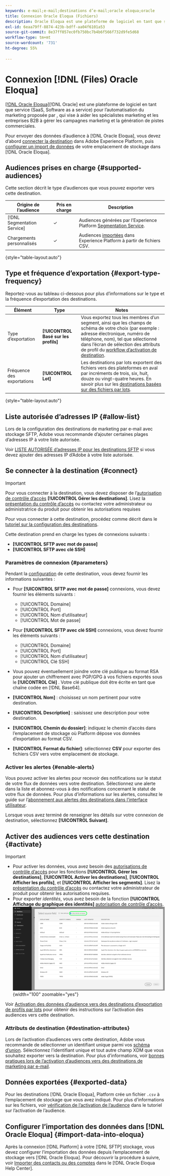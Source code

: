 ```yaml
---
keywords: e-mail;e-mail;destinations d’e-mail;oracle eloqua;oracle
title: Connexion Oracle Eloqua (Fichiers)
description: Oracle Eloqua est une plateforme de logiciel en tant que service (SaaS, Software as a service) pour l’automatisation du marketing proposée par Oracle, qui vise à aider les spécialistes marketing et les entreprises B2B à gérer les campagnes marketing et la génération de pistes commerciales.
exl-id: 6eaa79ff-8874-423b-bdff-aa04f6101a53
source-git-commit: 8e37ff057ec0fb750bc7b4b6f566f732d9fe5d68
workflow-type: tm+mt
source-wordcount: '731'
ht-degree: 55%

---
```


# Connexion [!DNL (Files) Oracle Eloqua]

[[!DNL Oracle Eloqua]](https://www.oracle.com/cx/marketing/automation/)[!DNL Oracle] est une plateforme de logiciel en tant que service (SaaS, Software as a service) pour l’automatisation du marketing proposée par , qui vise à aider les spécialistes marketing et les entreprises B2B à gérer les campagnes marketing et la génération de pistes commerciales.

Pour envoyer des données d’audience à [!DNL Oracle Eloqua], vous devez d’abord [connecter la destination](#connect-destination) dans Adobe Experience Platform, puis [configurer un import de données](#import-data-into-eloqua) de votre emplacement de stockage dans [!DNL Oracle Eloqua].

## Audiences prises en charge {#supported-audiences}

Cette section décrit le type d’audiences que vous pouvez exporter vers cette destination.

| Origine de l’audience | Pris en charge | Description |
---------|----------|----------|
| [!DNL Segmentation Service] | ✓ | Audiences générées par l’Experience Platform [Segmentation Service](../../../segmentation/home.md). |
| Chargements personnalisés | ✓ | Audiences [importées](../../../segmentation/ui/overview.md#import-audience) dans Experience Platform à partir de fichiers CSV. |

{style="table-layout:auto"}

## Type et fréquence d’exportation {#export-type-frequency}

Reportez-vous au tableau ci-dessous pour plus d’informations sur le type et la fréquence d’exportation des destinations.

| Élément | Type | Notes |
---------|----------|---------|
| Type d’exportation | **[!UICONTROL Basé sur les profils]** | Vous exportez tous les membres d’un segment, ainsi que les champs de schéma de votre choix (par exemple : adresse électronique, numéro de téléphone, nom), tel que sélectionné dans l’écran de sélection des attributs de profil du [workflow d’activation de destination](../../ui/activate-batch-profile-destinations.md#select-attributes). |
| Fréquence des exportations | **[!UICONTROL Lot]** | Les destinations par lots exportent des fichiers vers des plateformes en aval par incréments de trois, six, huit, douze ou vingt-quatre heures. En savoir plus sur les [destinations basées sur des fichiers par lots](/help/destinations/destination-types.md#file-based). |

{style="table-layout:auto"}

## Liste autorisée d’adresses IP {#allow-list}

Lors de la configuration des destinations de marketing par e-mail avec stockage SFTP, Adobe vous recommande d’ajouter certaines plages d’adresses IP à votre liste autorisée.

Voir [LISTE AUTORISÉE d’adresses IP pour les destinations SFTP](../cloud-storage/ip-address-allow-list.md) si vous devez ajouter des adresses IP d’Adobe à votre liste autorisée.

## Se connecter à la destination {#connect}

>[!IMPORTANT]
> 
>Pour vous connecter à la destination, vous devez disposer de l’[autorisation de contrôle d’accès](/help/access-control/home.md#permissions) **[!UICONTROL Gérer les destinations]**. Lisez la [présentation du contrôle d’accès](/help/access-control/ui/overview.md) ou contactez votre administrateur ou administratrice du produit pour obtenir les autorisations requises

Pour vous connecter à cette destination, procédez comme décrit dans le [tutoriel sur la configuration des destinations](../../ui/connect-destination.md).

Cette destination prend en charge les types de connexions suivants :

* **[!UICONTROL SFTP avec mot de passe]**
* **[!UICONTROL SFTP avec clé SSH]**

### Paramètres de connexion {#parameters}

Pendant la [configuration](../../ui/connect-destination.md) de cette destination, vous devez fournir les informations suivantes :

* Pour **[!UICONTROL SFTP avec mot de passe]** connexions, vous devez fournir les éléments suivants :
   * [!UICONTROL Domaine]
   * [!UICONTROL Port]
   * [!UICONTROL Nom d’utilisateur]
   * [!UICONTROL Mot de passe]
* Pour **[!UICONTROL SFTP avec clé SSH]** connexions, vous devez fournir les éléments suivants :
   * [!UICONTROL Domaine]
   * [!UICONTROL Port]
   * [!UICONTROL Nom d’utilisateur]
   * [!UICONTROL Clé SSH]

* Vous pouvez éventuellement joindre votre clé publique au format RSA pour ajouter un chiffrement avec PGP/GPG à vos fichiers exportés sous le **[!UICONTROL Clé]** . Votre clé publique doit être écrite en tant que chaîne codée en [!DNL Base64].
* **[!UICONTROL Nom]** : choisissez un nom pertinent pour votre destination.
* **[!UICONTROL Description]** : saisissez une description pour votre destination.
* **[!UICONTROL Chemin du dossier]**: indiquez le chemin d’accès dans l’emplacement de stockage où Platform dépose vos données d’exportation au format CSV.
* **[!UICONTROL Format du fichier]**: sélectionnez **CSV** pour exporter des fichiers CSV vers votre emplacement de stockage.

<!--

Commenting out Amazon S3 bucket part for now until support is clarified

- **[!UICONTROL Bucket name]**: Your Amazon S3 bucket, where Platform will deposit the data export. Your input must be between 3 and 63 characters long. Must begin and end with a letter or number. Must contain only lowercase letters, numbers, or hyphens ( - ). Must not be formatted as an IP address (for example, 192.100.1.1).

-->

### Activer les alertes {#enable-alerts}

Vous pouvez activer les alertes pour recevoir des notifications sur le statut de votre flux de données vers votre destination. Sélectionnez une alerte dans la liste et abonnez-vous à des notifications concernant le statut de votre flux de données. Pour plus d’informations sur les alertes, consultez le guide sur l’[abonnement aux alertes des destinations dans l’interface utilisateur](../../ui/alerts.md).

Lorsque vous avez terminé de renseigner les détails sur votre connexion de destination, sélectionnez **[!UICONTROL Suivant]**.

## Activer des audiences vers cette destination {#activate}

>[!IMPORTANT]
> 
>* Pour activer les données, vous avez besoin des [autorisations de contrôle d’accès](/help/access-control/home.md#permissions) pour les fonctions **[!UICONTROL Gérer les destinations]**, **[!UICONTROL Activer les destinations]**, **[!UICONTROL Afficher les profils]**, et **[!UICONTROL Afficher les segments]**. Lisez la [présentation du contrôle d’accès](/help/access-control/ui/overview.md) ou contactez votre administrateur de produit pour obtenir les autorisations requises.
>* Pour exporter *identités*, vous avez besoin de la fonction **[!UICONTROL Affichage du graphique des identités]** [autorisation de contrôle d’accès](/help/access-control/home.md#permissions). <br> ![Sélectionnez l’espace de noms d’identité en surbrillance dans le workflow pour activer les audiences vers les destinations.](/help/destinations/assets/overview/export-identities-to-destination.png "Sélectionnez l’espace de noms d’identité en surbrillance dans le workflow pour activer les audiences vers les destinations."){width="100" zoomable="yes"}

Voir [Activation des données d’audience vers des destinations d’exportation de profils par lots](../../ui/activate-batch-profile-destinations.md) pour obtenir des instructions sur l’activation des audiences vers cette destination.

### Attributs de destination {#destination-attributes}

Lors de l’activation d’audiences vers cette destination, Adobe vous recommande de sélectionner un identifiant unique parmi vos [schéma d’union](../../../profile/home.md#profile-fragments-and-union-schemas). Sélectionnez l’identifiant unique et tout autre champ XDM que vous souhaitez exporter vers la destination. Pour plus d’informations, voir [bonnes pratiques lors de l’activation d’audiences vers des destinations de marketing par e-mail](overview.md#best-practices).

## Données exportées {#exported-data}

Pour les destinations [!DNL Oracle Eloqua], Platform crée un fichier `.csv` à l’emplacement de stockage que vous avez indiqué. Pour plus d’informations sur les fichiers, voir [vérification de l’activation de l’audience](../../ui/activate-batch-profile-destinations.md#verify) dans le tutoriel sur l’activation de l’audience.

## Configurer l’importation des données dans [!DNL Oracle Eloqua] {#import-data-into-eloqua}

Après la connexion [!DNL Platform] à votre [!DNL SFTP] stockage, vous devez configurer l’importation des données depuis l’emplacement de stockage vers [!DNL Oracle Eloqua]. Pour découvrir la procédure à suivre, voir [Importer des contacts ou des comptes](https://docs.oracle.com/cloud/latest/marketingcs_gs/OMCAA/Help/DataImportExport/Tasks/ImportingContactsOrAccounts.htm) dans le [!DNL Oracle Eloqua Help Center].
